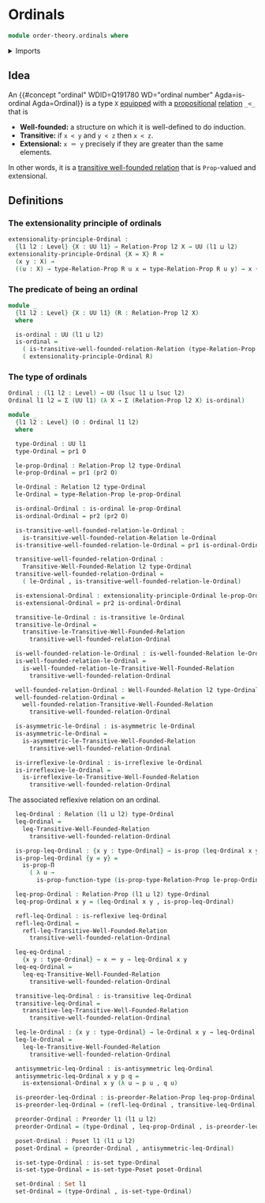 # Ordinals

```agda
module order-theory.ordinals where
```

<details><summary>Imports</summary>

```agda
open import foundation.binary-relations
open import foundation.cartesian-product-types
open import foundation.dependent-pair-types
open import foundation.identity-types
open import foundation.logical-equivalences
open import foundation.propositions
open import foundation.sets
open import foundation.universe-levels

open import order-theory.posets
open import order-theory.preorders
open import order-theory.transitive-well-founded-relations
open import order-theory.well-founded-relations
```

</details>

## Idea

An
{{#concept "ordinal" WDID=Q191780 WD="ordinal number" Agda=is-ordinal Agda=Ordinal}}
is a type `X` [equipped](foundation.structure.md) with a
[propositional](foundation-core.propositions.md)
[relation](foundation.binary-relations.md) `_<_` that is

- **Well-founded:** a structure on which it is well-defined to do induction.
- **Transitive:** if `x < y` and `y < z` then `x < z`.
- **Extensional:** `x ＝ y` precisely if they are greater than the same
  elements.

In other words, it is a
[transitive well-founded relation](order-theory.transitive-well-founded-relations.md)
that is `Prop`-valued and extensional.

## Definitions

### The extensionality principle of ordinals

```agda
extensionality-principle-Ordinal :
  {l1 l2 : Level} {X : UU l1} → Relation-Prop l2 X → UU (l1 ⊔ l2)
extensionality-principle-Ordinal {X = X} R =
  (x y : X) →
  ((u : X) → type-Relation-Prop R u x ↔ type-Relation-Prop R u y) → x ＝ y
```

### The predicate of being an ordinal

```agda
module _
  {l1 l2 : Level} {X : UU l1} (R : Relation-Prop l2 X)
  where

  is-ordinal : UU (l1 ⊔ l2)
  is-ordinal =
    ( is-transitive-well-founded-relation-Relation (type-Relation-Prop R)) ×
    ( extensionality-principle-Ordinal R)
```

### The type of ordinals

```agda
Ordinal : (l1 l2 : Level) → UU (lsuc l1 ⊔ lsuc l2)
Ordinal l1 l2 = Σ (UU l1) (λ X → Σ (Relation-Prop l2 X) is-ordinal)

module _
  {l1 l2 : Level} (O : Ordinal l1 l2)
  where

  type-Ordinal : UU l1
  type-Ordinal = pr1 O

  le-prop-Ordinal : Relation-Prop l2 type-Ordinal
  le-prop-Ordinal = pr1 (pr2 O)

  le-Ordinal : Relation l2 type-Ordinal
  le-Ordinal = type-Relation-Prop le-prop-Ordinal

  is-ordinal-Ordinal : is-ordinal le-prop-Ordinal
  is-ordinal-Ordinal = pr2 (pr2 O)

  is-transitive-well-founded-relation-le-Ordinal :
    is-transitive-well-founded-relation-Relation le-Ordinal
  is-transitive-well-founded-relation-le-Ordinal = pr1 is-ordinal-Ordinal

  transitive-well-founded-relation-Ordinal :
    Transitive-Well-Founded-Relation l2 type-Ordinal
  transitive-well-founded-relation-Ordinal =
    ( le-Ordinal , is-transitive-well-founded-relation-le-Ordinal)

  is-extensional-Ordinal : extensionality-principle-Ordinal le-prop-Ordinal
  is-extensional-Ordinal = pr2 is-ordinal-Ordinal

  transitive-le-Ordinal : is-transitive le-Ordinal
  transitive-le-Ordinal =
    transitive-le-Transitive-Well-Founded-Relation
      transitive-well-founded-relation-Ordinal

  is-well-founded-relation-le-Ordinal : is-well-founded-Relation le-Ordinal
  is-well-founded-relation-le-Ordinal =
    is-well-founded-relation-le-Transitive-Well-Founded-Relation
      transitive-well-founded-relation-Ordinal

  well-founded-relation-Ordinal : Well-Founded-Relation l2 type-Ordinal
  well-founded-relation-Ordinal =
    well-founded-relation-Transitive-Well-Founded-Relation
      transitive-well-founded-relation-Ordinal

  is-asymmetric-le-Ordinal : is-asymmetric le-Ordinal
  is-asymmetric-le-Ordinal =
    is-asymmetric-le-Transitive-Well-Founded-Relation
      transitive-well-founded-relation-Ordinal

  is-irreflexive-le-Ordinal : is-irreflexive le-Ordinal
  is-irreflexive-le-Ordinal =
    is-irreflexive-le-Transitive-Well-Founded-Relation
      transitive-well-founded-relation-Ordinal
```

The associated reflexive relation on an ordinal.

```agda
  leq-Ordinal : Relation (l1 ⊔ l2) type-Ordinal
  leq-Ordinal =
    leq-Transitive-Well-Founded-Relation
      transitive-well-founded-relation-Ordinal

  is-prop-leq-Ordinal : {x y : type-Ordinal} → is-prop (leq-Ordinal x y)
  is-prop-leq-Ordinal {y = y} =
    is-prop-Π
      ( λ u →
        is-prop-function-type (is-prop-type-Relation-Prop le-prop-Ordinal u y))

  leq-prop-Ordinal : Relation-Prop (l1 ⊔ l2) type-Ordinal
  leq-prop-Ordinal x y = (leq-Ordinal x y , is-prop-leq-Ordinal)

  refl-leq-Ordinal : is-reflexive leq-Ordinal
  refl-leq-Ordinal =
    refl-leq-Transitive-Well-Founded-Relation
      transitive-well-founded-relation-Ordinal

  leq-eq-Ordinal :
    {x y : type-Ordinal} → x ＝ y → leq-Ordinal x y
  leq-eq-Ordinal =
    leq-eq-Transitive-Well-Founded-Relation
      transitive-well-founded-relation-Ordinal

  transitive-leq-Ordinal : is-transitive leq-Ordinal
  transitive-leq-Ordinal =
    transitive-leq-Transitive-Well-Founded-Relation
      transitive-well-founded-relation-Ordinal

  leq-le-Ordinal : {x y : type-Ordinal} → le-Ordinal x y → leq-Ordinal x y
  leq-le-Ordinal =
    leq-le-Transitive-Well-Founded-Relation
      transitive-well-founded-relation-Ordinal

  antisymmetric-leq-Ordinal : is-antisymmetric leq-Ordinal
  antisymmetric-leq-Ordinal x y p q =
    is-extensional-Ordinal x y (λ u → p u , q u)

  is-preorder-leq-Ordinal : is-preorder-Relation-Prop leq-prop-Ordinal
  is-preorder-leq-Ordinal = (refl-leq-Ordinal , transitive-leq-Ordinal)

  preorder-Ordinal : Preorder l1 (l1 ⊔ l2)
  preorder-Ordinal = (type-Ordinal , leq-prop-Ordinal , is-preorder-leq-Ordinal)

  poset-Ordinal : Poset l1 (l1 ⊔ l2)
  poset-Ordinal = (preorder-Ordinal , antisymmetric-leq-Ordinal)

  is-set-type-Ordinal : is-set type-Ordinal
  is-set-type-Ordinal = is-set-type-Poset poset-Ordinal

  set-Ordinal : Set l1
  set-Ordinal = (type-Ordinal , is-set-type-Ordinal)
```
